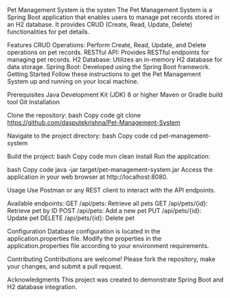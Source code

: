 Pet Management System is the systen
The Pet Management System is a Spring Boot application that enables users to manage pet records stored in an H2 database. It provides CRUD (Create, Read, Update, Delete) functionalities for pet details.

Features
CRUD Operations: Perform Create, Read, Update, and Delete operations on pet records.
RESTful API: Provides RESTful endpoints for managing pet records.
H2 Database: Utilizes an in-memory H2 database for data storage.
Spring Boot: Developed using the Spring Boot framework.
Getting Started
Follow these instructions to get the Pet Management System up and running on your local machine.

Prerequisites
Java Development Kit (JDK) 8 or higher
Maven or Gradle build tool
Git
Installation

Clone the repository:
bash
Copy code
git clone <https://github.com/dasputekrishna/Pet-Management-System>

Navigate to the project directory:
bash
Copy code
cd pet-management-system

Build the project:
bash
Copy code
mvn clean install
Run the application:

bash
Copy code
java -jar target/pet-management-system.jar
Access the application in your web browser at http://localhost:8080.

Usage
Use Postman or any REST client to interact with the API endpoints.

Available endpoints:
GET /api/pets: Retrieve all pets
GET /api/pets/{id}: Retrieve pet by ID
POST /api/pets: Add a new pet
PUT /api/pets/{id}: Update pet
DELETE /api/pets/{id}: Delete pet

Configuration
Database configuration is located in the application.properties file.
Modify the properties in the application.properties file according to your environment requirements.

Contributing
Contributions are welcome! Please fork the repository, make your changes, and submit a pull request.

Acknowledgments
This project was created to demonstrate Spring Boot and H2 database integration.

